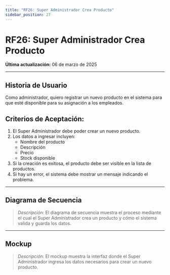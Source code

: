 ```yaml
---
title: "RF26: Super Administrador Crea Producto"  
sidebar_position: 27
---
```


# RF26: Super Administrador Crea Producto  

**Última actualización:** 06 de marzo de 2025  

---

## Historia de Usuario  

Como administrador, quiero registrar un nuevo producto en el sistema para que esté disponible para su asignación a los empleados.


## **Criterios de Aceptación:**  

1. El Super Administrador debe poder crear un nuevo producto.  
2. Los datos a ingresar incluyen:  
   - Nombre del producto  
   - Descripción  
   - Precio  
   - Stock disponible  
3. Si la creación es exitosa, el producto debe ser visible en la lista de productos.  
4. Si hay un error, el sistema debe mostrar un mensaje indicando el problema.  

---

## **Diagrama de Secuencia**  

> *Descripción*: El diagrama de secuencia muestra el proceso mediante el cual el Super Administrador crea un producto y cómo el sistema valida y guarda los datos.  

---

## **Mockup**  

> *Descripción*: El mockup muestra la interfaz donde el Super Administrador ingresa los datos necesarios para crear un nuevo producto.  
